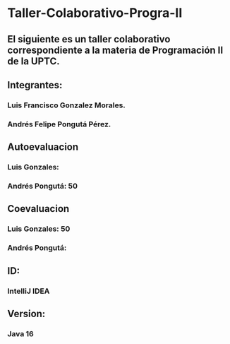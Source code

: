 # Taller-Colaborativo-Progra-II
## El siguiente es un taller colaborativo correspondiente a la materia de Programación II  de la UPTC.
## Integrantes:
### Luis Francisco Gonzalez Morales.
### Andrés Felipe Pongutá Pérez.

## Autoevaluacion 
### Luis Gonzales:
### Andrés Pongutá: 50

## Coevaluacion  
### Luis Gonzales: 50
### Andrés Pongutá:

## ID: 
### IntelliJ IDEA
## Version:
### Java 16
